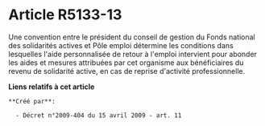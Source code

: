 # Article R5133-13

Une convention entre le président du conseil de gestion du Fonds national des solidarités actives et Pôle emploi détermine
les conditions dans lesquelles l'aide personnalisée de retour à l'emploi intervient pour abonder les aides et mesures
attribuées par cet organisme aux bénéficiaires du revenu de solidarité active, en cas de reprise d'activité professionnelle.

**Liens relatifs à cet article**

	**Créé par**:

	  - Décret n°2009-404 du 15 avril 2009 - art. 11

